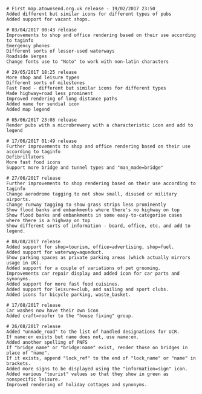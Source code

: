 	# First map.atownsend.org.uk release - 19/02/2017 23:50
	Added different but similar icons for different types of pubs
	Added support for vacant shops.

	# 03/04/2017 00:43 release
	Improvements to shop and office rendering based on their use according to taginfo
	Emergency phones
	Different sorts of lesser-used waterways
	Roadside Verges
	Change fonts use to "Noto" to work with non-latin characters

	# 29/05/2017 18:25 release
	More shop and leisure types
	Different sorts of milestones
	Fast Food - different but similar icons for different types
	Made highway=road less prominent
	Improved rendering of long distance paths
	Added name for sundial icon
	Added map legend

	# 05/06/2017 23:08 release
	Render pubs with a microbrewery with a characteristic icon and add to legend

	# 17/06/2017 01:49 release
	Further improvements to shop and office rendering based on their use according to taginfo
	Defibrillators
	More fast food icons
	Support more bridge and tunnel types and "man_made=bridge"

	# 27/06/2017 release
	Further improvements to shop rendering based on their use according to taginfo
	Change aerodrome tagging to not show small, disused or military airports.
	Change runway tagging to show grass strips less prominently
	Show flood banks and embankments where there's no highway on top
	Show flood banks and embankments in some easy-to-categorise cases where there is a highway on top
	Show different sorts of information - board, office, etc. and add to legend.

	# 08/08/2017 release
	Added support for shop=tourism, office=advertising, shop=fuel.
	Added support for waterway=aqueduct.
	Show parking spaces as private parking areas (which actually mirrors usage in UK).
	Added support for a couple of variations of pet grooming.
	Improvements car repair display and added icon for car parts and synonyms.
	Added support for more fast food cuisines.
	Added support for leisure=club, and sailing and sport clubs.
	Added icons for bicycle parking, waste_basket.

	# 17/08/2017 release
	Car washes now have their own icon
	Added craft=roofer to the "house fixing" group.

	# 26/08/2017 release
	Added "unmade_road" to the list of handled designations for UCR.
	If name:en exists but name does not, use name:en.
	Added another spelling of PNFS
	If "bridge_name" or "bridge:name" exist, render those on bridges in place of "name".
	If it exists, append "lock_ref" to the end of "lock_name" or "name" in brackets.
	Added more signs to be displayed using the "information=sign" icon.
	Added various "tourist" values so that they show in green as nonspecific leisure.
	Improved rendering of holiday cottages and synonyms.

	
